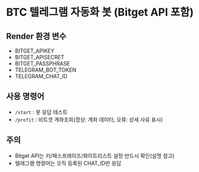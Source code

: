 # BTC 텔레그램 자동화 봇 (Bitget API 포함)

## Render 환경 변수

- BITGET_APIKEY
- BITGET_APISECRET
- BITGET_PASSPHRASE
- TELEGRAM_BOT_TOKEN
- TELEGRAM_CHAT_ID

## 사용 명령어
- `/start` : 봇 응답 테스트
- `/profit` : 비트겟 계좌조회(정상: 계좌 데이터, 오류: 상세 사유 표시)

## 주의
- Bitget API는 키/패스프레이즈/화이트리스트 설정 반드시 확인(설명 참고)
- 텔레그램 명령어는 오직 등록된 CHAT_ID만 응답
